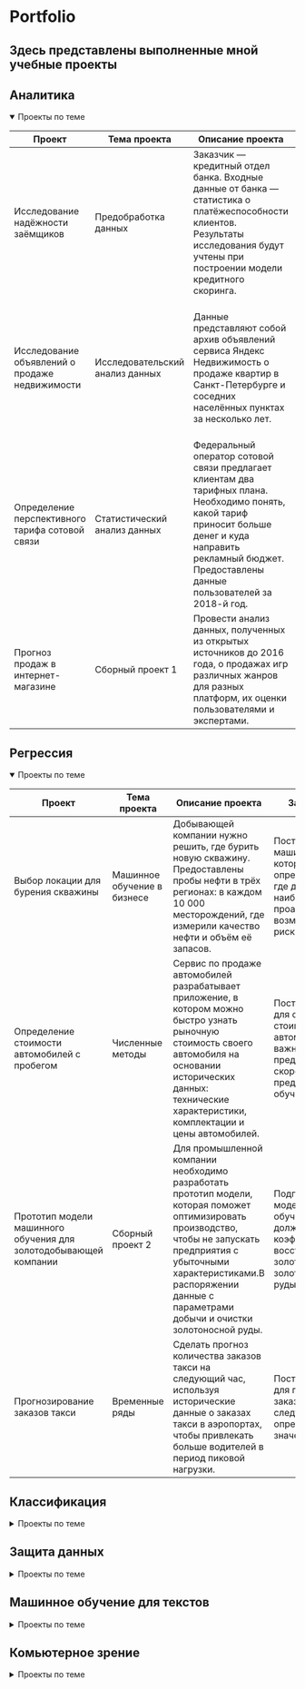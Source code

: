 # Portfolio
Здесь представлены выполненные мной учебные проекты
---
## Аналитика
<details open>
<summary>Проекты по теме</summary>

|Проект|Тема проекта|Описание проекта|Задача проекта|Стек|
|------|------------|----------------|--------------|----|
|Исследование надёжности заёмщиков|Предобработка данных|Заказчик — кредитный отдел банка. Входные данные от банка — статистика о платёжеспособности клиентов. Результаты исследования будут учтены при построении модели кредитного скоринга.|Определить, как влияет семейное положение и количество детей клиента на факт погашения кредита в срок.|`pandas`, `numpy`, `matplotlib`, `seaborn`|
|Исследование объявлений о продаже недвижимости|Исследовательский анализ данных|Данные представляют собой архив объявлений сервиса Яндекс Недвижимость о продаже квартир в Санкт-Петербурге и соседних населённых пунктах за несколько лет.|Выявить зависимости существующие на рынке недвижимости для построения автоматизированной системы отслеживания аномалий и мошеннической деятельности.|`pandas`, `numpy`, `matplotlib`, `seaborn`|
|Определение перспективного тарифа сотовой связи|Статистический анализ данных|Федеральный оператор сотовой связи предлагает клиентам два тарифных плана. Необходимо понять, какой тариф приносит больше денег и куда направить рекламный бюджет. Предоставлены данные пользователей за 2018-й год.|Провести анализ поведения клиентов и сделать вывод - какой тариф лучше, чтобы скорректировать рекламный бюджет.|`pandas`, `numpy`, `matplotlib`, `seaborn`, `scipy`|
|Прогноз продаж в интернет-магазине| Сборный проект 1|Провести анализ данных, полученных из открытых источников до 2016 года, о продажах игр различных жанров для разных платформ, их оценки пользователями и экспертами.|Определить закономерности, определяющие успешность игры и найти потенциально популярный продукт для планирования рекламной компании.|`pandas`, `numpy`, `matplotlib`, `seaborn`, `scipy`, `statsmodels`|
</details>

## Регрессия
<details open>
<summary>Проекты по теме</summary>
  
|Проект|Тема проекта|Описание проекта|Задача проекта|Стек|
|------|------------|----------------|--------------|----|
|Выбор локации для бурения скважины|Машинное обучение в бизнесе|Добывающей компании нужно решить, где бурить новую скважину. Предоставлены пробы нефти в трёх регионах: в каждом 10 000 месторождений, где измерили качество нефти и объём её запасов.|Построить модель машинного обучения, которая поможет определить регион, где добыча принесёт наибольшую прибыль, проанализировать возможную прибыль и риски.|`pandas`, `numpy`, `matplotlib`, `tqdm`, `scikit-learn`: `LinearRegression`, `Pipeline`, `StandardScaler`|
|Определение стоимости автомобилей с пробегом|Численные методы|Сервис по продаже автомобилей разрабатывает приложение, в котором можно быстро узнать рыночную стоимость своего автомобиля на основании исторических данных: технические характеристики, комплектации и цены автомобилей.|Построить модель для определения стоимости автомобиля.Заказчику важны: качество предсказания, скорость предсказания, время обучения.|`pandas`, `numpy`, `matplotlib`, `CatBoost`: `CatBoostRegressor`, `LightGBM`, `scikit-learn`: `RandomForestRegressor`, `LinearRegression`, `OneHotEncoder`, `OrdinalEncoder`, `MinMaxScaler`, `GridSearchCV`,`Pipeline`| 
|Прототип модели машинного обучения для золотодобывающей компании|Сборный проект 2|Для промышленной компании необходимо разработать прототип модели, которая поможет оптимизировать производство, чтобы не запускать предприятия с убыточными характеристиками.В распоряжении данные с параметрами добычи и очистки золотоносной руды.|Подготовить прототип модели машинного обучения, которая должна предсказать коэффициент восстановления золота из золотосодержащей руды.|`pandas`, `numpy`, `matplotlib`, `sweetviz`, `scikit-learn`: `RandomForestRegressor`, `LinearRegression`, `DecisionTreeRegressor`, `MinMaxScaler`, `GridSearchCV`,`Pipeline`|
|Прогнозирование заказов такси|Временные ряды|Сделать прогноз количества заказов такси на следующий час, используя исторические данные о заказах такси в аэропортах, чтобы привлекать больше водителей в период пиковой нагрузки.|Построить модель для предсказания заказов такси на следующий час с определенным значение метрики.|`pandas`, `numpy`, `matplotlib`, `CatBoost`: `CatBoostRegressor`, `LightGBM`, `scikit-learn`: `RandomForestRegressor`, `TimeSeriesSplit`, `GridSearchCV`, `statsmodels`: `seasonal decompose`|
</details>


## Классификация
<details>
<summary>Проекты по теме</summary>
  
| Название проекта | Тема проекта |	Описание проекта | Задача проекта |	Стек |
|------------------|--------------|------------------|----------------|------|
</details>

## Защита данных
<details>
<summary>Проекты по теме</summary>
  
| Название проекта | Тема проекта |	Описание проекта | Задача проекта |	Стек |
|------------------|--------------|------------------|----------------|------|
</details>
  
## Машинное обучение для текстов
<details>
<summary>Проекты по теме</summary>
| Название проекта | Тема проекта |	Описание проекта | Задача проекта |	Стек |
|------------------|--------------|------------------|----------------|------|
</details>

## Комьютерное зрение
<details>
<summary>Проекты по теме</summary>
  
| Название проекта | Тема проекта |	Описание проекта | Задача проекта |	Стек |
|------------------|--------------|------------------|----------------|------|
</details>
